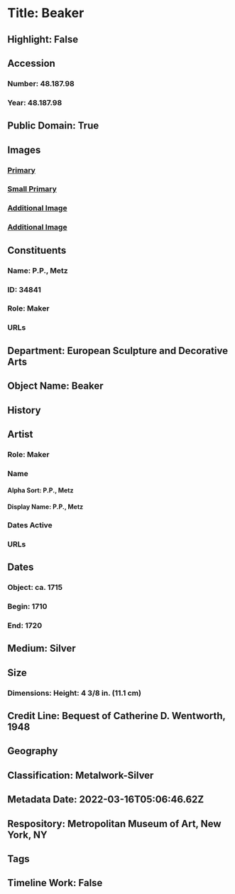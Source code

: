 # Title: Beaker
## Highlight: False
## Accession
### Number: 48.187.98
### Year: 48.187.98
## Public Domain: True
## Images
### [Primary](https://images.metmuseum.org/CRDImages/es/original/145101.jpg)
### [Small Primary](https://images.metmuseum.org/CRDImages/es/web-large/145101.jpg)
### [Additional Image](https://images.metmuseum.org/CRDImages/es/original/145102.jpg)
### [Additional Image](https://images.metmuseum.org/CRDImages/es/original/145103.jpg)
## Constituents
### Name: P.P., Metz
### ID: 34841
### Role: Maker
### URLs
## Department: European Sculpture and Decorative Arts
## Object Name: Beaker
## History
## Artist
### Role: Maker
### Name
#### Alpha Sort: P.P., Metz
#### Display Name: P.P., Metz
### Dates Active
### URLs
## Dates
### Object: ca. 1715
### Begin: 1710
### End: 1720
## Medium: Silver
## Size
### Dimensions: Height: 4 3/8 in. (11.1 cm)
## Credit Line: Bequest of Catherine D. Wentworth, 1948
## Geography
## Classification: Metalwork-Silver
## Metadata Date: 2022-03-16T05:06:46.62Z
## Respository: Metropolitan Museum of Art, New York, NY
## Tags
## Timeline Work: False